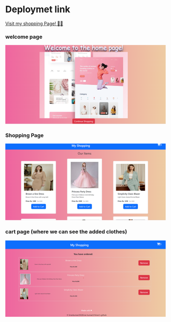 <h1>Deploymet link</h1>
<a href="https://singular-gecko-e67fea.netlify.app/" target="_blank">Visit my shopping Page! 🎉😍</a>

<h3>welcome page</h3>

<img src="https://github.com/kirankumari202/shopping-page/blob/master/img1.png" alt= "img1">

<h3> Shopping Page </h3>

<img src="https://github.com/kirankumari202/shopping-page/blob/master/img2.png" alt= "img2">

<h3> cart page  (where we can see the added clothes) </h3>

<img src="https://github.com/kirankumari202/shopping-page/blob/master/img3.png" alt= "img3">


